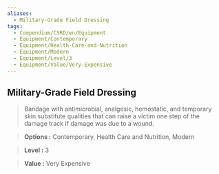 ```yaml
---
aliases:
  - Military-Grade Field Dressing
tags:
  - Compendium/CSRD/en/Equipment
  - Equipment/Contemporary
  - Equipment/Health-Care-and-Nutrition
  - Equipment/Modern
  - Equipment/Level/3
  - Equipment/Value/Very-Expensive
---
```

  
    
## Military-Grade Field Dressing    
    
>Bandage with antimicrobial, analgesic, hemostatic, and temporary skin substitute qualities that can raise a victim one step of the damage track if damage was due to a wound.    
> **Options :** Contemporary, Health Care and Nutrition, Modern    
> **Level :** 3    
> **Value :** Very Expensive